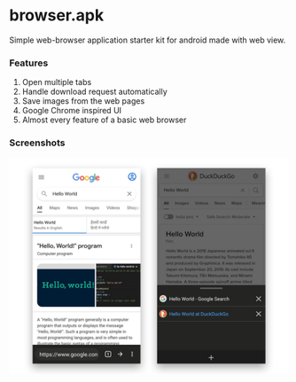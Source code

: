# browser.apk
Simple web-browser application starter kit for android made with web view.

### Features
1. Open multiple tabs
2. Handle download request automatically
3. Save images from the web pages
4. Google Chrome inspired UI
5. Almost every feature of a basic web browser

### Screenshots
![Screenshot](screenshot.png)
